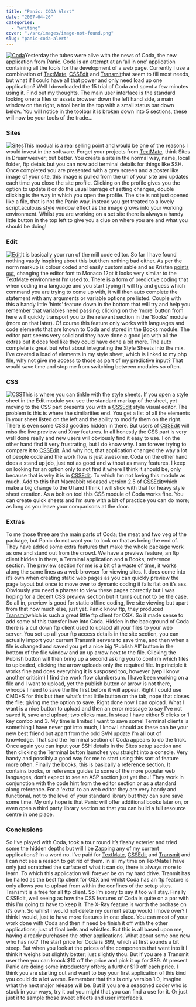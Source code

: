 ```yaml
---
title: "Panic: CODA Alert"
date: "2007-04-26"
categories: 
  - "writing"
cover: "./src/images/image-not-found.png"
slug: "panic-coda-alert"
---
```


[![Coda](/images/470983881_05ac2d236d_t.jpg)](http://www.flickr.com/photos/funkylarma/470983881/ "Photo Sharing")Yesterday the tubes were alive with the news of Coda, the new application from [Panic](http://www.panic.com/). Coda is an attempt at an ‘all in one’ application containing all the tools for the development of a web page. Currently I use a combination of [TextMate](http://macromates.com/), [CSSEdit](http://macrabbit.com/cssedit/) and [Transmit](http://www.panic.com/transmit/)that seem to fill most needs, but what if I could have all that power and only need load up one application? Well I downloaded the 15 trial of Coda and spent a few minutes using it. Find out my thoughts. The main user interface is the standard looking one; a files or assets browser down the left hand side, a main window on the right, a tool bar in the top with a small status bar down below. You will notice in the toolbar it is broken down into 5 sections, these will now be your tools of the trade…

### Sites

[![Sites](/images/470963508_64d0df123d_m.jpg)](http://www.flickr.com/photos/funkylarma/470963508/ "Photo Sharing")This modual is a real selling point and would be one of the reasons I would invest in the software. Forget your projects from [TextMate](http://macromates.com/), think Sites in Dreamweaver; but better. You create a site in the normal way, name, local folder, ftp detais but you can now add terminal details for things like SSH. Once completed you are presented with a grey screen and a poster like image of your site, this image is pulled from the url of your site and updates each time you close the site profile. Clicking on the profile gives you the option to update it or do the usual barrage of setting changes, double clicking is the way in which you open the profile. The site is not just opened like a file, that is not the Panic way, instead you get treated to a lovely script.aculo.us style window effect as the image grows into your working environment. Whilst you are working on a set site there is always a handy little button in the top left to give you a clue on where you are and what you should be doing!

### Edit

[![Edit](/images/470963566_1b4ff8a7f7_m.jpg)](http://www.flickr.com/photos/funkylarma/470963566/ "Photo Sharing")It is basically your run of the mill code editor. So far I have found nothing vastly inspiring about this but then nothing bad either. As per the norm markup is colour coded and easily customisable and as Kristen [points out](http://twitter.com/kpishdadi/statuses/37284512), changing the editor font to Monaco 12pt it looks very similar to the TextMate environment I’m used to. There is a form of predictive coding that when coding in a language and you start typing it will try and guess which command you are trying to come up with, it will then auto complete the statement with any arguments or variable options pre listed. Couple with this a handy little 'hints’ feature down in the bottom that will try and help you remember that variables need passing; clicking on the 'more’ button from here will quickly transport you to the relevant section in the 'Books’ module (more on that later). Of course this feature only works with languages and code elements that are known to Coda and stored in the Books module. The editor part seems very solid and they have done a good job with all the extras but it does feel like they could have done a bit more. The auto complete is great but what about integrating the Style Sheets into the mix. I’ve created a load of elements in my style sheet, which is linked to my php file, why not give me access to those as part of my predictive input? That would save time and stop me from switching between modules so often.

### CSS

[![CSS](/images/470963652_b70f2e2680_m.jpg)](http://www.flickr.com/photos/funkylarma/470963652/ "Photo Sharing")This is where you can tinkle with the style sheets. If you open a style sheet in the Edit module you see the standard markup of the sheet, yet moving to the CSS part presents you with a [CSSEdit](http://macrabbit.com/cssedit/) style visual editor. The problem is this is where the similarities end. You get a list of all the elements in your sheet listed on the left and the ability to modify them on the right. There is even some CSS3 goodies hidden in there. But users of [CSSEdit](http://macrabbit.com/cssedit/) will miss the live preview and Xray features. In all honestly the CSS part is very well done really and new users will obviously find it easy to use. I on the other hand find it very frustrating, but I do know why. I am forever trying to compare it to [CSSEdit](http://macrabbit.com/cssedit/). And why not, that application changed the way a lot of people code and the work flow is just awesome. Coda on the other hand does a stand up job, just not as good and without as many features. I keep on looking for an option only to not find it where I think it should be, only because that is why it is in [CSSEdit](http://macrabbit.com/cssedit/). To which I’m not loving this module as much. Add to this that Macrabbit released version 2.5 of [CSSEdit](http://macrabbit.com/cssedit/)which make a big change to the UI and I think I will stick with that for heavy style sheet creation. As a bolt on tool this CSS module of Coda works fine. You can create quick sheets and I’m sure with a bit of practice you can do more; as long as you leave your comparisons at the door.

### Extras

To me those three are the main parts of Coda; the meat and two veg of the package, but Panic do not want you to look on that as being the end of. They have added some extra features that make the whole package work as one and stand out from the crowd. We have a preview feature, an ftp client hidden in there, a Terminal application and a Books; reference section. The preview section for me is a bit of a waste of time, it works along the same lines as a web browser for viewing sites. It does come into it’s own when creating static web pages as you can quickly preview the page layout but once to move over to dymanic coding it falls flat on it’s ass. Obviously you need a pharser to view these pages correctly but I was hoping for a decent CSS preview section but it turns out not to be the case. So all in, preview is good for static offline coding, live site viewing but apart from that now much else, just yet. Panic know ftp, they produced [Transmit](http://www.panic.com/transmit/)which is such a great little ftp client for OSX. So it made sense to add some of this transfer love into Coda. Hidden in the background of Coda there is a cut down ftp client used to uplaod all your files to your web server. You set up all your ftp access details in the site section, you can actually import your current Transmit servers to save time, and then when a file is changed and saved you get a nice big 'Publish All’ button in the bottom of the file window and an up arrow next to the file. Clicking the Publish button will then bring up a second asking you to confirm which files to uploaded, clicking the arrow uploads only the required file. In principle it works fine and does everything it is susposed too, however (yep I know another critisim) I find the work flow clumbersum. I have been working on a file and I want to upload, yet the publish button or arrow is not there, whoops I need to save the file first before it will appear. Right I could use CMD+S for this but then what’s that little button on the tab, nope that closes the file; giving me the option to save. Right done now I can opload. What I want is a nice button to upload and then an error message to say I’ve not saved it, save and upload; two clicks max. In stead I have either 5 clicks or 1 key combo and 3. My time is limited I want to save some! Terminal clients is something I have never got into much, I know I should as these can be your new best friend but apart from the odd SVN update I’m all out of knowledge. That said the Terminal section of Coda appears to do the trick. Once again you can input your SSH details in the Sites setup section and then clicking the Terminal button launches you straight into a console. Very handy and possibly a good way for me to start using this sort of feature more often. Finally the books, this is basically a reference section. It contains books, or reference guides to some of the more popular web languages, don’t expect to see an ASP section just yet thou! They work in conjunction with the code hint from the editor section or as a standard along reference. For a 'extra’ to an web editor they are very handy and functional, not to the level of your standard library but they can sure save some time. My only hope is that Panic will offer additional books later on, or even open a third party library section so that you can build a full resource centre in one place.

### Conclusions

So I’ve played with Coda, took a tour round it’s flashy exterier and tried some the hidden depths but will I be Zapping any of my current applications? In a word no. I’ve paid for [TextMate](http://macromates.com/), [CSSEdit](http://macrabbit.com/cssedit/) and [Transmit](http://www.panic.com/transmit/) and I can not see a reason to get rid of them. In all my time on TextMate I have only just scratched the surface of what it can do, there is always more to learn. To which this application will forever be on my hard drive. Tranmit has be hailed as the best ftp client for OSX and whilst Coda has an ftp feature is only allows you to upload from within the confines of the setup sites. Transmit is a free for all ftp client. So I’m sorry to say it too will stay. Finally CSSEdit, well seeing as how the CSS features of Coda is quite on a par with this I’m going to have to keep it. The X-Ray feature is worth the prchase on it’s own. So whilst I would not delete my current setup would I move over? I think I would, just to have more features in one place. You can most of your work done with Coda and then if need be finish it off with the other applications; just of final bells and whistles. But this is all based upon me, having already purchased the other applications. What about some one new who has not? The start price for Coda is $99, which at first sounds a bit steep. But when you look at the prices of the components that went into it I think it weighs but slightly better; just slightly thou. But if you are a Transmit user then you can knock $10 off the price and pick it up for $89. At present Panic are doing some introductory offers; a further $10 off each price. I think you are starting out and want to buy your first application of this kind you could do a lot worse. Remember that this is only version 1.0, imagine what the next major release will be. But if you are a seasoned coder who is stuck in your ways, try it out you might that you can find a use for it. Or just just it to sample those sweet effects and user interface’s.
